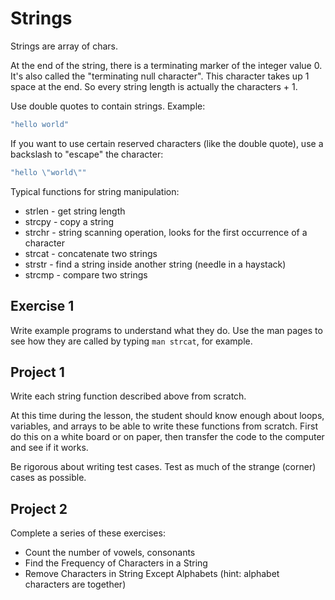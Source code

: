 # Strings #

Strings are array of chars. 

At the end of the string, there is a terminating marker of the integer value 0. It's also called the "terminating null character". This character takes up 1 space at the end. So every string length is actually the characters + 1.

Use double quotes to contain strings. Example:

```c
"hello world"
```

If you want to use certain reserved characters (like the double quote), use a backslash to "escape" the character:

```c
"hello \"world\""
```

Typical functions for string manipulation:

* strlen - get string length
* strcpy - copy a string
* strchr - string scanning operation, looks for the first occurrence of a character
* strcat - concatenate two strings
* strstr - find a string inside another string (needle in a haystack)
* strcmp - compare two strings

## Exercise 1

Write example programs to understand what they do. Use the man pages to see how they are called by typing `man strcat`, for example.

## Project 1

Write each string function described above from scratch.

At this time during the lesson, the student should know enough about loops, variables, and arrays to be able to write these functions from scratch. First do this on a white board or on paper, then transfer the code to the computer and see if it works.

Be rigorous about writing test cases. Test as much of the strange (corner) cases as possible.

## Project 2

Complete a series of these exercises:

* Count the number of vowels, consonants
* Find the Frequency of Characters in a String
* Remove Characters in String Except Alphabets (hint: alphabet characters are together)
